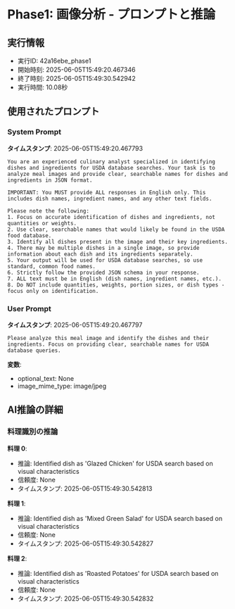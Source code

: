 # Phase1: 画像分析 - プロンプトと推論

## 実行情報
- 実行ID: 42a16ebe_phase1
- 開始時刻: 2025-06-05T15:49:20.467346
- 終了時刻: 2025-06-05T15:49:30.542942
- 実行時間: 10.08秒

## 使用されたプロンプト

### System Prompt

**タイムスタンプ**: 2025-06-05T15:49:20.467793

```
You are an experienced culinary analyst specialized in identifying dishes and ingredients for USDA database searches. Your task is to analyze meal images and provide clear, searchable names for dishes and ingredients in JSON format.

IMPORTANT: You MUST provide ALL responses in English only. This includes dish names, ingredient names, and any other text fields.

Please note the following:
1. Focus on accurate identification of dishes and ingredients, not quantities or weights.
2. Use clear, searchable names that would likely be found in the USDA food database.
3. Identify all dishes present in the image and their key ingredients.
4. There may be multiple dishes in a single image, so provide information about each dish and its ingredients separately.
5. Your output will be used for USDA database searches, so use standard, common food names.
6. Strictly follow the provided JSON schema in your response.
7. ALL text must be in English (dish names, ingredient names, etc.).
8. Do NOT include quantities, weights, portion sizes, or dish types - focus only on identification.
```

### User Prompt

**タイムスタンプ**: 2025-06-05T15:49:20.467797

```
Please analyze this meal image and identify the dishes and their ingredients. Focus on providing clear, searchable names for USDA database queries.
```

**変数**:
- optional_text: None
- image_mime_type: image/jpeg

## AI推論の詳細

### 料理識別の推論

**料理 0**:
- 推論: Identified dish as 'Glazed Chicken' for USDA search based on visual characteristics
- 信頼度: None
- タイムスタンプ: 2025-06-05T15:49:30.542813

**料理 1**:
- 推論: Identified dish as 'Mixed Green Salad' for USDA search based on visual characteristics
- 信頼度: None
- タイムスタンプ: 2025-06-05T15:49:30.542827

**料理 2**:
- 推論: Identified dish as 'Roasted Potatoes' for USDA search based on visual characteristics
- 信頼度: None
- タイムスタンプ: 2025-06-05T15:49:30.542832

